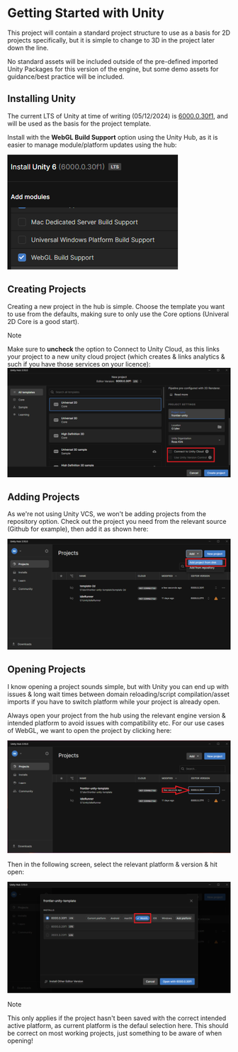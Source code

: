 # Getting Started with Unity
This project will contain a standard project structure to use as a basis for 2D projects specifically, but it is simple to change to 3D in the project later down the line.

No standard assets will be included outside of the pre-defined imported Unity Packages for this version of the engine, but some demo assets for guidance/best practice will be included.

## Installing Unity
The current LTS of Unity at time of writing (05/12/2024) is [6000.0.30f1](https://unity.com/releases/editor/archive), and will be used as the basis for the project template. 

Install with the **WebGL Build Support** option using the Unity Hub, as it is easier to manage module/platform updates using the hub:

![screenshot of unity hub WebGL selection](images/webglbuild.png)

## Creating Projects
Creating a new project in the hub is simple. Choose the template you want to use from the defaults, making sure to only use the Core options (Univeral 2D Core is a good start). 

> [!NOTE]
> Make sure to **uncheck** the option to Connect to Unity Cloud, as this links your project to a new unity cloud project (which creates & links analytics & such if you have those services on your licence):
![screenshot of unity hub new project selection with Universal 2D](images/newproject.png) 

## Adding Projects
As we're not using Unity VCS, we won't be adding projects from the repository option. Check out the project you need from the relevant source (Github for example), then add it as shown here:

![screenshot of unity hub add project](images/addproject.png)

## Opening Projects
I know opening a project sounds simple, but with Unity you can end up with issues & long wait times between domain reloading/script compilation/asset imports if you have to switch platform while your project is already open.

Always open your project from the hub using the relevant engine version & intended platform to avoid issues with compatibility etc. For our use cases of WebGL, we want to open the project by clicking here:

![screenshot of unity hub highlighting version selection](images/openproject_editorversion.png)

Then in the following screen, select the relevant platform & version & hit open:

![screenshot of unity hub highlighting platform selection](images/openproject_platformselect.png)

> [!NOTE]
> This only applies if the project hasn't been saved with the correct intended active platform, as current platform is the defaul selection here. This should be correct on most working projects, just something to be aware of when opening!  